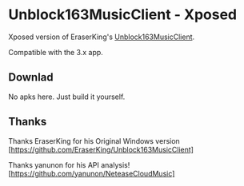 # Unblock163MusicClient - Xposed

Xposed version of EraserKing's [Unblock163MusicClient](https://github.com/EraserKing/Unblock163MusicClient).

Compatible with the 3.x app.

## Downlad
No apks here. Just build it yourself.

## Thanks

Thanks EraserKing for his Original Windows version [https://github.com/EraserKing/Unblock163MusicClient]

Thanks yanunon for his API analysis! [https://github.com/yanunon/NeteaseCloudMusic]